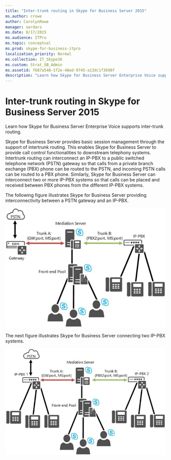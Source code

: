 ```yaml
---
title: "Inter-trunk routing in Skype for Business Server 2015"
ms.author: crowe
author: CarolynRowe
manager: serdars
ms.date: 8/17/2015
ms.audience: ITPro
ms.topic: conceptual
ms.prod: skype-for-business-itpro
localization_priority: Normal
ms.collection: IT_Skype16
ms.custom: Strat_SB_Admin
ms.assetid: f687a548-1f2e-48ed-9745-a13dc1f3698f
description: "Learn how Skype for Business Server Enterprise Voice supports inter-trunk routing."
---
```


# Inter-trunk routing in Skype for Business Server 2015
 
Learn how Skype for Business Server Enterprise Voice supports inter-trunk routing.
  
Skype for Business Server provides basic session management through the support of intertrunk routing. This enables Skype for Business Server to provide call control functionalities to downstream telephony systems. Intertrunk routing can interconnect an IP-PBX to a public switched telephone network (PSTN) gateway so that calls from a private branch exchange (PBX) phone can be routed to the PSTN, and incoming PSTN calls can be routed to a PBX phone. Similarly, Skype for Business Server can interconnect two or more IP-PBX systems so that calls can be placed and received between PBX phones from the different IP-PBX systems. 
  
The following figure illustrates Skype for Business Server providing interconnectivity between a PSTN gateway and an IP-PBX.
  
![Lync Server connecting PSTN gateway/IP-PBX diagram](../../media/inter_trunk01.jpg)
  
The next figure illustrates Skype for Business Server connecting two IP-PBX systems.
  
![Lync Server interconnecting IP-PAX systems diagram](../../media/inter_trunk02.jpg)
  

